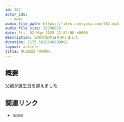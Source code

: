 ```yaml
---
id: 382
actor_ids:
  - mami
audio_file_path: https://files.nantyara.com/382.mp3
audio_file_size: 28290025
date: Fri, 02 May 2025 22:55:00 +0900
description: 父親が誕生日を迎えました
duration: 1175.5628749999998
layout: article
title: 第382回「寿限無」
---
```

## 概要

父親が誕生日を迎えました

## 関連リンク

* none
